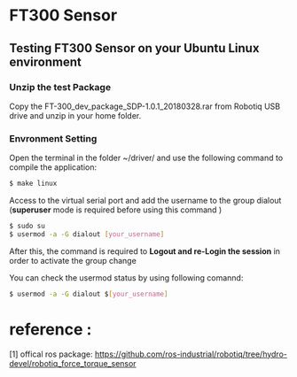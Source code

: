 # FT300 Sensor 

## Testing FT300 Sensor on your Ubuntu Linux environment

### Unzip the test Package

Copy the FT-300_dev_package_SDP-1.0.1_20180328.rar from Robotiq USB drive and unzip in your home folder.

### Envronment Setting

Open the terminal in the folder ~/driver/ and use the following command to compile the application:

```bash
$ make linux
```
Access to the virtual serial port and add the username to the group dialout
(**superuser** mode is required before using this command )

```bash
$ sudo su
$ usermod -a -G dialout [your_username]
```
After this, the command is required to **Logout and re-Login the session** in order to activate the group change

You can check the usermod status by using following comannd:

```bash
$ usermod -a -G dialout $[your_username]
```


# reference :
 
 [1] offical ros package: https://github.com/ros-industrial/robotiq/tree/hydro-devel/robotiq_force_torque_sensor
